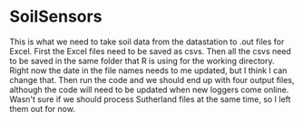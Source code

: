 # SoilSensors

This is what we need to take soil data from the datastation to .out files for Excel.  First the Excel files need to be saved as csvs.  Then all the csvs need to be saved in the same folder that R is using for the working directory.  Right now the date in the file names needs to me updated, but I think I can change that.  Then run the code and we should end up with four output files, although the code will need to be updated when new loggers come online.  Wasn't sure if we should process Sutherland files at the same time, so I left them out for now.  

